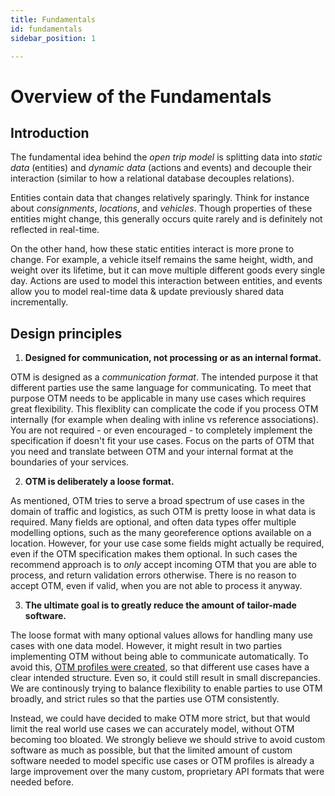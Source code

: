 ```yaml
---
title: Fundamentals
id: fundamentals
sidebar_position: 1

---
```


Overview of the Fundamentals
==============================

Introduction
------------

The fundamental idea behind the _open trip model_ is splitting data into _static
data_ (entities) and _dynamic data_ (actions and events) and decouple their
interaction (similar to how a relational database decouples relations). 

Entities contain data that changes relatively sparingly. Think for instance
about _consignments_, _locations_, and _vehicles_. Though properties of these
entities might change, this generally occurs quite rarely and is definitely not
reflected in real-time. 

On the other hand, how these static entities interact is more prone to change.
For example, a vehicle itself remains the same height, width, and weight over
its lifetime, but it can move multiple different goods every single day. Actions
are used to model this interaction between entities, and events allow you to
model real-time data & update previously shared data incrementally.

Design principles
-----------------

1. **Designed for communication, not processing or as an internal format.**

OTM is designed as a _communication format_. The intended purpose it that
different parties use the same language for communicating. To meet that purpose
OTM needs to be applicable in many use cases which requires great flexibility.
This flexiblity can complicate the code if you process OTM internally (for
example when dealing with inline vs reference associations). You are not
required - or even encouraged - to completely implement the specification if
doesn't fit your use cases. Focus on the parts of OTM that you need and
translate between OTM and your internal format at the boundaries of your
services.

2. **OTM is deliberately a loose format.**

As mentioned, OTM tries to serve a broad spectrum of use cases in the domain of
traffic and logistics, as such OTM is pretty loose in what data is required.
Many fields are optional, and often data types offer multiple modelling options,
such as the many georeference options available on a location. However, for your
use case some fields might actually be required, even if the OTM specification
makes them optional. In such cases the recommend approach is to _only_ accept
incoming OTM that you are able to process, and return validation errors
otherwise. There is no reason to accept OTM, even if valid, when you are not
able to process it anyway.

3. **The ultimate goal is to greatly reduce the amount of tailor-made software.**

The loose format with many optional values allows for handling many use cases
with one data model. However, it might result in two parties implementing OTM
without being able to communicate automatically. To avoid this, [OTM profiles
were created](../OTM_profiles), so that different use cases have a
clear intended structure. Even so, it could still result in small discrepancies.
We are continously trying to balance flexibility to enable parties to use OTM
broadly, and strict rules so that the parties use OTM consistently.

Instead, we could have decided to make OTM more strict, but that would limit the
real world use cases we can accurately model, without OTM becoming too bloated.
We strongly believe we should strive to avoid custom software as much as
possible, but that the limited amount of custom software needed to model
specific use cases or OTM profiles is already a large improvement over the many
custom, proprietary API formats that were needed before.


